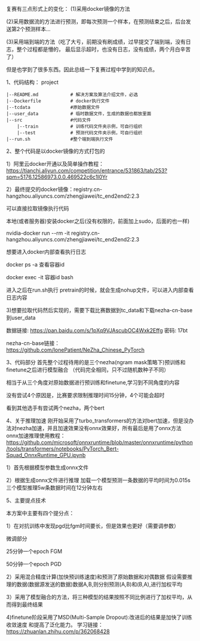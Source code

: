 复赛有三点形式上的变化：
(1)采用docker镜像的方法

(2)采用数据流的方法进行预测，即每次预测一个样本，在预测结束之后，后台发送第2个预测样本...

(3)采用端到端的方法（吃了大亏，前期没有刷成绩，过早提交了端到端，没有日志，整个过程都是懵的，
最后显示超时，也没有日志，没有成绩，两个月白辛苦了）

但是也学到了很多东西。因此总结一下复赛过程中学到的知识点。

1、代码结构：
project

    |--README.md            # 解决方案及算法介绍文件，必选
    |--Dockerfile           # docker执行文件
    |--tcdata               #原始数据文件
    |--user_data            # 临时数据文件，生成的数据也都放里面
    |--src                  #代码文件
        |--train            # 训练代码文件夹示例，可自行组织
        |--test             # 预测代码文件夹示例，可自行组织
    |--run.sh               #整个端到端执行文件
    
    
    
2、整个代码是以docker镜像的方式打包的

1）阿里云docker开通以及简单操作教程：https://tianchi.aliyun.com/competition/entrance/531863/tab/253?spm=5176.12586973.0.0.469522c6c1I0Yr

2）最终提交的docker镜像：registry.cn-hangzhou.aliyuncs.com/zhengjiawei/tc_end2end2:2.3

可以直接拉取镜像执行代码

本地(或者服务器)安装docker之后(没有权限的，前面加上sudo，后面的也一样)

nvidia-docker run --rm -it registry.cn-hangzhou.aliyuncs.com/zhengjiawei/tc_end2end2:2.3

想要进入docker内部查看执行日志

docker ps -a 查看容器id

docker exec -it 容器id bash

进入之后在run.sh执行 pretrain的时候，就会生成nohup文件，可以进入内部查看日志内容

3)想要拉取代码然后实现的，需要下载比赛数据到tc_data和下载nezha-cn-base到user_data

数据链接: https://pan.baidu.com/s/1pXq9VJAscubOC4Wxk2Effg  密码: 17bt

nezha-cn-base链接：https://github.com/lonePatient/NeZha_Chinese_PyTorch



3、代码部分
首先整个过程待用的是三个nezha(ngram mask策略下)预训练和finetune之后进行模型融合
（代码完全相同，只不过随机数种子不同）

相当于从三个角度对原始数据进行预训练和finetune,学习到不同角度的内容

没有尝试4个原因是，比赛要求限制推理时间15分钟，4个可能会超时

看到其他选手有尝试两个nezha，两个bert


4、关于推理加速
刚开始采用了turbo_transformers的方法对bert加速，但是没办法对nezha加速，并且加速效果没有onnx效果好，所有最后是用了onnx方法
onnx加速推理使用教程：
https://github.com/microsoft/onnxruntime/blob/master/onnxruntime/python/tools/transformers/notebooks/PyTorch_Bert-Squad_OnnxRuntime_GPU.ipynb

1）首先根据模型参数生成onnx文件

2）根据生成onnx文件进行推理
加载一个模型预测一条数据的平均时间为0.015s
三个模型推理5w条数据时间在12分钟左右


5、主要提点技术

本方案中主要有四个提分点：

1）在对抗训练中发现pgd比fgm时间要长，但是效果也更好（需要调参数）

微调部分

25分钟一个epoch FGM

50分钟一个epoch PGD

2）采用混合精度计算(加快预训练速度)和预测了原始数据和对偶数据
假设需要推理的数据(数据源发送的数据)数据A,B,则分别预测(A,B)和(B,A),进行加权平均

3）采用了模型融合的方法，将三种模型的结果按照不同比例进行了加权平均，从而得到最终结果

4)finetune阶段采用了MSD(Multi-Sample Dropout):改进后的结果是加快了训练收敛速度
和提高了泛化能力。
学习链接：https://zhuanlan.zhihu.com/p/362068428                                         









